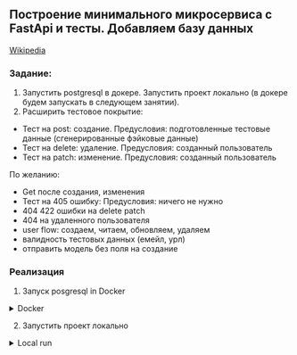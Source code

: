 ## Построение минимального микросервиса с FastApi и тесты. Добавляем базу данных  
[Wikipedia](https://github.com/MDN78/qaguru_advanced_1_2/wiki/Add-database)  


### Задание:  
1. Запустить postgresql в докере.
Запустить проект локально (в докере будем запускать в следующем занятии).
2. Расширить тестовое покрытие:
- Тест на post: создание. Предусловия: подготовленные тестовые данные (сгенерированные фэйковые данные)
- Тест на delete: удаление. Предусловия: созданный пользователь
- Тест на patch: изменение. Предусловия: созданный пользователь

По желанию:
- Get после создания, изменения
- Тест на 405 ошибку: Предусловия: ничего не нужно
- 404 422 ошибки на delete patch
- 404 на удаленного пользователя
- user flow: создаем, читаем, обновляем, удаляем
- валидность тестовых данных (емейл, урл)
- отправить модель без поля на создание

### Реализация  
1. Запуск posgresql in Docker
<details><summary>Docker</summary>
<br>
<img src="assets/docker_container.PNG">
<img src="assets/docker_compose_run.PNG">
</details>    

2. Запустить проект локально
<details><summary>Local run</summary>
<br>
<img src="assets/docker_run.PNG">
</details>  